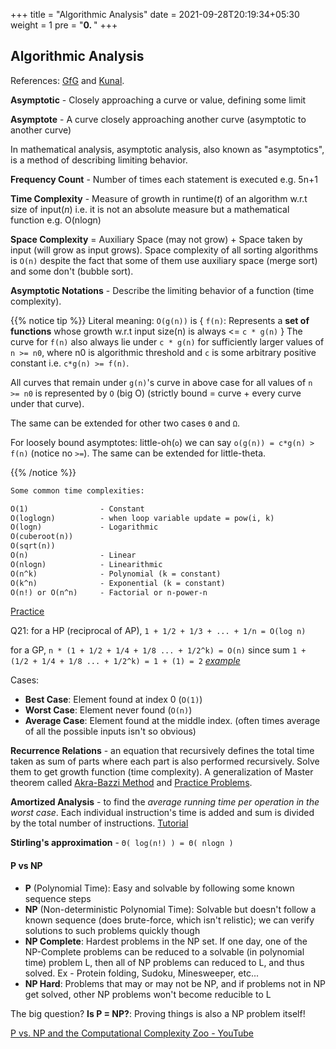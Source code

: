 +++
title = "Algorithmic Analysis"
date = 2021-09-28T20:19:34+05:30
weight = 1
pre = "<b>0. </b>"
+++

## Algorithmic Analysis

References: [GfG](https://www.geeksforgeeks.org/fundamentals-of-algorithms/?ref=shm#AnalysisofAlgorithms) and [Kunal](https://youtu.be/mV3wrLBbuuE).

**Asymptotic** - Closely approaching a curve or value, defining some limit

**Asymptote** - A curve closely approaching another curve (asymptotic to another curve)

In mathematical analysis, asymptotic analysis, also known as "asymptotics", is a method of describing limiting behavior.

**Frequency Count** - Number of times each statement is executed e.g. 5n+1

**Time Complexity** - Measure of growth in runtime(_t_) of an algorithm w.r.t size of input(_n_) i.e. it is not an absolute measure but a mathematical function e.g. O(nlogn)

**Space Complexity** = Auxiliary Space (may not grow) + Space taken by input (will grow as input grows). Space complexity of all sorting algorithms is `O(n)` despite the fact that some of them use auxiliary space (merge sort) and some don't (bubble sort).

**Asymptotic Notations** - Describe the limiting behavior of a function (time complexity).

{{% notice tip %}}
Literal meaning:
`O(g(n))` is { `f(n)`: Represents a **set of functions** whose growth w.r.t input size(n) is always <= `c * g(n)` }
The curve for `f(n)` also always lie under `c * g(n)` for sufficiently larger values of `n >= n0`, where n0 is algorithmic threshold and `c` is some arbitrary positive constant i.e. `c*g(n) >= f(n)`.

All curves that remain under `g(n)`'s curve in above case for all values of `n >= n0` is represented by `O` (big O) (strictly bound = curve + every curve under that curve).

The same can be extended for other two cases `Θ` and `Ω`.

For loosely bound asymptotes: little-oh(`o`) we can say `o(g(n)) = c*g(n) > f(n)` (notice no `>=`).
The same can be extended for little-theta.

{{% /notice %}}

```txt
Some common time complexities:

O(1) 				- Constant
O(loglogn)			- when loop variable update = pow(i, k)
O(logn)				- Logarithmic
O(cuberoot(n))
O(sqrt(n))
O(n)				- Linear
O(nlogn)			- Linearithmic
O(n^k) 				- Polynomial (k = constant)
O(k^n)				- Exponential (k = constant)
O(n!) or O(n^n)		- Factorial or n-power-n
```
[Practice](https://discuss.codechef.com/t/multiple-choice-questions-related-to-testing-knowledge-about-time-and-space-complexity-of-a-program/17976)

Q21: for a HP (reciprocal of AP), `1 + 1/2 + 1/3 + ... + 1/n = O(log n)`

for a GP, `n * (1 + 1/2 + 1/4 + 1/8 ... + 1/2^k) = O(n)` since sum `1 + (1/2 + 1/4 + 1/8 ... + 1/2^k) = 1 + (1) = 2` [_example_](https://stackoverflow.com/questions/43773587/time-complexity-ologn-or-on)

Cases:
- **Best Case**: Element found at index 0 (`O(1)`)
- **Worst Case**: Element never found (`O(n)`)
- **Average Case**: Element found at the middle index. (often times average of all the possible inputs isn't so obvious)

**Recurrence Relations** - an equation that recursively defines the total time taken as sum of parts where each part is also performed recursively. Solve them to get growth function (time complexity). A generalization of Master theorem called [Akra-Bazzi Method](https://www.geeksforgeeks.org/akra-bazzi-method-for-finding-the-time-complexities/) and [Practice Problems](https://www.csd.uwo.ca/~mmorenom/CS424/Ressources/master.pdf).

**Amortized Analysis** - to find the _average running time per operation in the worst case_. Each individual instruction's time is added and sum is divided by the total number of instructions. [Tutorial](https://algorithmtutor.com/Analysis-of-Algorithm/Amortized-Analysis-of-Algorithms/)

**Stirling's approximation** - `Θ( log(n!) ) = Θ( nlogn )`

#### P vs NP
- **P** (Polynomial Time): Easy and solvable by following some known sequence steps
- **NP** (Non-deterministic Polynomial Time): Solvable but doesn't follow a known sequence (does brute-force, which isn't relistic); we can verify solutions to such problems quickly though
- **NP Complete**: Hardest problems in the NP set. If one day, one of the NP-Complete problems can be reduced to a solvable (in polynomial time) problem L, then all of NP problems can reduced to L, and thus solved. Ex - Protein folding, Sudoku, Minesweeper, etc...
- **NP Hard**: Problems that may or may not be NP, and if problems not in NP get solved, other NP problems won't become reducible to L

The big question? **Is P = NP?**: Proving things is also a NP problem itself!

[P vs. NP and the Computational Complexity Zoo - YouTube](https://youtu.be/YX40hbAHx3s)